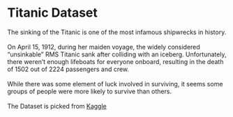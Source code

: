 # Titanic Dataset
The sinking of the Titanic is one of the most infamous shipwrecks in history.<br>
<br>
On April 15, 1912, during her maiden voyage, the widely considered “unsinkable” RMS Titanic sank after colliding with an iceberg. Unfortunately, there weren’t enough lifeboats for everyone onboard, resulting in the death of 1502 out of 2224 passengers and crew.<br>
<br>
While there was some element of luck involved in surviving, it seems some groups of people were more likely to survive than others.<br>
<br>
The Dataset is picked from [Kaggle](https://www.kaggle.com/c/titanic/overview) <br>
